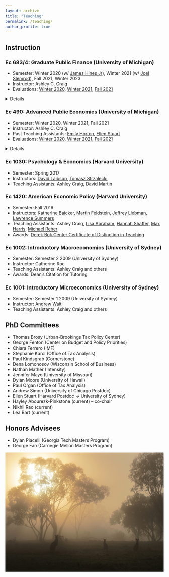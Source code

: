 ```yaml
---
layout: archive
title: "Teaching"
permalink: /teaching/
author_profile: true
---
```


## Instruction


### Ec 683/4: Graduate Public Finance (University of Michigan)
- Semester:  Winter 2020 (w/ [James Hines Jr](https://lsa.umich.edu/econ/people/faculty/jrhines.html)), Winter 2021 (w/ [Joel Slemrod](http://webuser.bus.umich.edu/jslemrod/)), Fall 2021, Winter 2023
- Instructor: Ashley C. Craig
- Evaluations: [Winter 2020](../files/WN-2020-Instructor-Report-of-ECON-490-001-MicroEcon-Topics-LEC-for-Ashley-Craig_290728d2-e835-4504-89b8-d774af46cc1ben-US.pdf), [Winter 2021](../files/WN-2021-Instructor-Report-of-ECON-684-001-Governmt-Revenues-LEC-for-Ashley-Craig_412de9cc-743e-4157-ac6e-5e3e9302270een-US.pdf), [Fall 2021](../files/FA-2021-Instructor-Report-without-Comments-of-ECON-683-001-Gov-Expenditure-LEC-for-Ashley-Craig_22900d5d-5db4-45ed-b283-edf6ffffcc28en-US.pdf)
<details>This course comprised half of the Public Economics sequence of the University of Michigan graduate program in economics. The course asks what role governments should play in the economy, with the aim of developing students’ understanding of the basic theoretical models and tools used in the field. We cover the philosophical foundations of Public Economics, key empirical facts, labor income and consumption taxation, externalities, and human capital.</details>

### Ec 490: Advanced Public Economics (University of Michigan)
- Semester:  Winter 2020, Winter 2021, Fall 2021
- Instructor: Ashley C. Craig
- Past Teaching Assistants: [Emily Horton](https://lsa.umich.edu/econ/people/phd-students/emily-horton.html), [Ellen Stuart](https://www.ellenstuart.com/)
- Evaluations: [Winter 2020](../files/WN-2020-Instructor-Report-of-ECON-490-001-MicroEcon-Topics-LEC-for-Ashley-Craig_290728d2-e835-4504-89b8-d774af46cc1ben-US.pdf), [Winter 2021](../files/WN-2021-Instructor-Report-of-ECON-490-001-MicroEcon-Topics-LEC-for-Ashley-Craig_d1b92454-4f0d-487d-848b-3c575613f498en-US.pdf), [Fall 2021](../files/FA-2021-Instructor-Report-without-Comments-of-ECON-490-002-MicroEcon-Topics-LEC-for-Ashley-Craig_be6919b2-59b2-4d4d-aeb8-e49c01d9eee4en-US.pdf)
<details>What role should governments play in the economy? In this course, we review the conditions under which free markets lead to Pareto efficient outcomes — i.e., the government has no way to make everyone better off. We will then discuss how governments may want to intervene to correct for market failures. Even when markets lead to efficient outcomes, we will study why they may use imperfect tools such as taxes to change how outcomes like income are distributed between individuals and groups.

The aim of the course is to foster an understanding of the tools required to analyze and evaluate government policies, and develop the student’s ability to communicate the conclusions of their analysis to different audiences. We cover the philosophical foundations of Public Economics, key empirical facts, and both theoretical and empirical methods. Providing time permits, topics include labor and capital income taxation, externalities, public goods, education, social insurance and discrimination.</details>

### Ec 1030: Psychology & Economics (Harvard University)
- Semester:  Spring 2017 
- Instructors: [David Laibson](https://scholar.harvard.edu/laibson/home), [Tomasz Strzalecki](https://scholar.harvard.edu/tomasz/home)
- Teaching Assistants: Ashley Craig, [David Martin](https://scholar.harvard.edu/david-martin)

### Ec 1420: American Economic Policy (Harvard University)
- Semester: Fall 2016 
- Instructors: [Katherine Baicker](https://harris.uchicago.edu/directory/katherine-baicker), [Martin Feldstein](https://scholar.harvard.edu/feldstein/home), [Jeffrey Liebman](https://www.hks.harvard.edu/faculty/jeffrey-liebman), [Lawrence Summers](http://larrysummers.com/)
- Teaching Assistants: Ashley Craig, [Lisa Abraham](https://economics.harvard.edu/people/lisa-ann-abraham-0), [Hannah Shaffer](https://economics.harvard.edu/people/hannah-shaffer-0), [Max Harris](https://scholar.harvard.edu/mharris/home), [Michael Reher](https://sites.google.com/site/mreherresearch/)
- Awards: [Derek Bok Center Certificate of Distinction in Teaching](https://projects.iq.harvard.edu/files/shadowbok/files/16fqdistnames.pdf)

### Ec 1002: Introductory Macroeconomics (University of Sydney)
- Semester: Semester 2 2009 (University of Sydney)
- Instructor: Catherine Roc
- Teaching Assistants: Ashley Craig and others
- Awards: Dean’s Citation for Tutoring

### Ec 1001: Introductory Microeconomics (University of Sydney)
- Semester: Semester 1 2009 (University of Sydney)
- Instructor: [Andrew Wait](https://www.sydney.edu.au/arts/about/our-people/academic-staff/andrew-wait.html)
- Teaching Assistants: Ashley Craig and others



## PhD Committees

- Thomas Brosy (Urban-Brookings Tax Policy Center)
- George Fenton (Center on Budget and Policy Priorities)
- Chiara Ferrero (IMF)
- Stephanie Karol (Office of Tax Analysis)
- Paul Kindsgrab (Cornerstone)
- Dena Lomonosov (Wisconsin School of Business)
- Nathan Mather (Intensity)
- Jennifer Mayo (University of Missouri)
- Dylan Moore (University of Hawaii)
- Paul Organ (Office of Tax Analysis)
- Andrew Simon (University of Chicago Postdoc)
- Ellen Stuart (Harvard Postdoc → University of Sydney)
- Hayley Abourezk-Pinkstone (current) – co-chair
- Nikhil Rao (current)
- Lea Bart (current)

## Honors Advisees

- Dylan Piacelli (Georgia Tech Masters Program)
- George Fan (Carnegie Mellon Masters Program)

![Sunrise](../images/IMG_1478.jpg)
